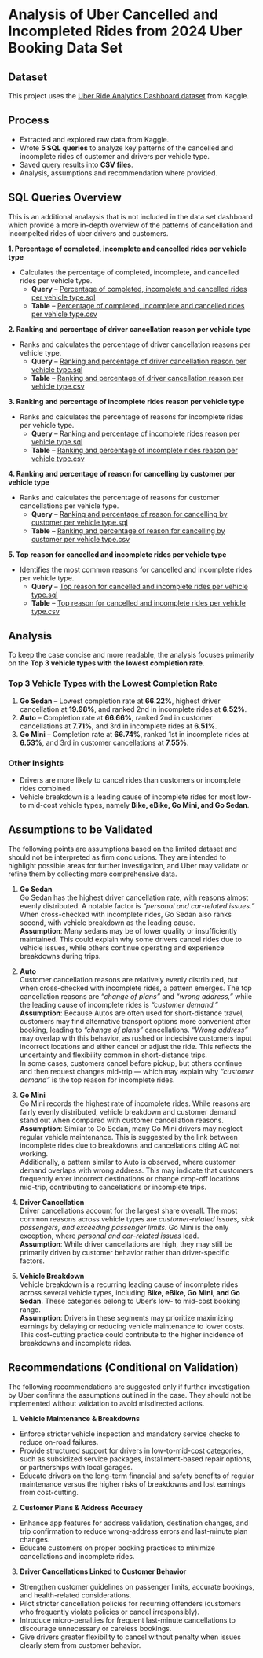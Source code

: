 # Analysis of Uber Cancelled and Incompleted Rides from 2024 Uber Booking Data Set

## Dataset  
This project uses the [Uber Ride Analytics Dashboard dataset](https://www.kaggle.com/datasets/yashdevladdha/uber-ride-analytics-dashboard/data) from Kaggle.  

## Process  
- Extracted and explored raw data from Kaggle.  
- Wrote **5 SQL queries** to analyze key patterns of the cancelled and incomplete rides of customer and drivers
  per vehicle type.  
- Saved query results into **CSV files**.
- Analysis, assumptions and recommendation where provided. 

## SQL Queries Overview  

This is an additional analaysis that is not included in the data set dashboard which provide a more in-depth overview 
of the patterns of cancellation and incompelted rides of uber drivers and customers.

**1. Percentage of completed, incomplete and cancelled rides per vehicle type**  
- Calculates the percentage of completed, incomplete, and cancelled rides per vehicle type.  
  - **Query** – [Percentage of completed, incomplete and cancelled rides per vehicle type.sql](https://github.com/renielviado/SQL-Projects/blob/ba5649bb86f75bedac3659d77f78f3eb43b81685/Percentage%20of%20completed%2C%20incomplete%20and%20cancelled%20rides%20per%20vehicle%20type.sql)  
  - **Table** – [Percentage of completed, incomplete and cancelled rides per vehicle type.csv](https://github.com/renielviado/SQL-Projects/blob/ba5649bb86f75bedac3659d77f78f3eb43b81685/Percentage%20of%20completed%2C%20incomplete%20and%20cancelled%20rides%20per%20vehicle%20type.csv)  

  
**2. Ranking and percentage of driver cancellation reason per vehicle type**
- Ranks and calculates the percentage of driver cancellation reasons per vehicle type.  
  - **Query** – [Ranking and percentage of driver cancellation reason per vehicle type.sql](https://github.com/renielviado/SQL-Projects/blob/9e2e5ead166ccbb4935f63f68387ec04ea6477fa/Ranking%20and%20percentage%20of%20driver%20cancellation%20reason%20per%20vehicle%20type.sql)  
  - **Table** – [Ranking and percentage of driver cancellation reason per vehicle type.csv](https://github.com/renielviado/SQL-Projects/blob/9e2e5ead166ccbb4935f63f68387ec04ea6477fa/Ranking%20and%20percentage%20of%20driver%20cancellation%20reason%20per%20vehicle%20type.csv) 


**3. Ranking and percentage of incomplete rides reason per vehicle type** 
- Ranks and calculates the percentage of reasons for incomplete rides per vehicle type.  
  - **Query** – [Ranking and percentage of incomplete rides reason per vehicle type.sql](https://github.com/renielviado/SQL-Projects/blob/9e2e5ead166ccbb4935f63f68387ec04ea6477fa/Ranking%20and%20percentage%20of%20incomplete%20rides%20reason%20per%20vehicle%20type.sql)
  - **Table** – [Ranking and percentage of incomplete rides reason per vehicle type.csv](https://github.com/renielviado/SQL-Projects/blob/9e2e5ead166ccbb4935f63f68387ec04ea6477fa/Ranking%20and%20percentage%20of%20incomplete%20rides%20reason%20per%20vehicle%20type.csv)


**4. Ranking and percentage of reason for cancelling by customer per vehicle type**  
- Ranks and calculates the percentage of reasons for customer cancellations per vehicle type.  
  - **Query** – [Ranking and percentage of reason for cancelling by customer per vehicle type.sql](https://github.com/renielviado/SQL-Projects/blob/9e2e5ead166ccbb4935f63f68387ec04ea6477fa/Ranking%20and%20percentage%20of%20reason%20for%20cancelling%20by%20customer%20per%20vehicle%20type.sql)
  - **Table** – [Ranking and percentage of reason for cancelling by customer per vehicle type.csv](https://github.com/renielviado/SQL-Projects/blob/9e2e5ead166ccbb4935f63f68387ec04ea6477fa/Ranking%20and%20percentage%20of%20reason%20for%20cancelling%20by%20customer%20per%20vehicle%20type.csv)

**5. Top reason for cancelled and incomplete rides per vehicle type**  
- Identifies the most common reasons for cancelled and incomplete rides per vehicle type.
  - **Query** – [Top reason for cancelled and incomplete rides per vehicle type.sql](https://github.com/renielviado/SQL-Projects/blob/9e2e5ead166ccbb4935f63f68387ec04ea6477fa/Top%20reason%20for%20cancelled%20and%20incomplete%20rides%20per%20vehicle%20type.sql)
  - **Table** – [Top reason for cancelled and incomplete rides per vehicle type.csv](https://github.com/renielviado/SQL-Projects/blob/9e2e5ead166ccbb4935f63f68387ec04ea6477fa/Top%20reason%20for%20cancelled%20and%20incomplete%20rides%20per%20vehicle%20type.csv)

## Analysis  
To keep the case concise and more readable, the analysis focuses primarily on the **Top 3 vehicle types with the lowest completion rate**.  

### Top 3 Vehicle Types with the Lowest Completion Rate  
1. **Go Sedan** – Lowest completion rate at **66.22%**, highest driver cancellation at **19.98%**, and ranked 2nd in incomplete rides at **6.52%**.  
2. **Auto** – Completion rate at **66.66%**, ranked 2nd in customer cancellations at **7.71%**, and 3rd in incomplete rides at **6.51%**.  
3. **Go Mini** – Completion rate at **66.74%**, ranked 1st in incomplete rides at **6.53%**, and 3rd in customer cancellations at **7.55%**.  

### Other Insights  
- Drivers are more likely to cancel rides than customers or incomplete rides combined.  
- Vehicle breakdown is a leading cause of incomplete rides for most low- to mid-cost vehicle types, namely **Bike, eBike, Go Mini, and Go Sedan**.  

## Assumptions to be Validated  
The following points are assumptions based on the limited dataset and should not be interpreted as firm conclusions. They are intended to highlight possible areas for further investigation, and Uber may validate or refine them by collecting more comprehensive data.  

1. **Go Sedan**  
Go Sedan has the highest driver cancellation rate, with reasons almost evenly distributed. A notable factor is *“personal and car-related issues.”* When cross-checked with incomplete rides, Go Sedan also ranks second, with vehicle breakdown as the leading cause.  
**Assumption**: Many sedans may be of lower quality or insufficiently maintained. This could explain why some drivers cancel rides due to vehicle issues, while others continue operating and experience breakdowns during trips.  

2. **Auto**  
Customer cancellation reasons are relatively evenly distributed, but when cross-checked with incomplete rides, a pattern emerges. The top cancellation reasons are *“change of plans”* and *“wrong address,”* while the leading cause of incomplete rides is *“customer demand.”*  
**Assumption**: Because Autos are often used for short-distance travel, customers may find alternative transport options more convenient after booking, leading to *“change of plans”* cancellations. *“Wrong address”* may overlap with this behavior, as rushed or indecisive customers input incorrect locations and either cancel or adjust the ride. This reflects the uncertainty and flexibility common in short-distance trips.  
In some cases, customers cancel before pickup, but others continue and then request changes mid-trip — which may explain why *“customer demand”* is the top reason for incomplete rides.  

3. **Go Mini**  
Go Mini records the highest rate of incomplete rides. While reasons are fairly evenly distributed, vehicle breakdown and customer demand stand out when compared with customer cancellation reasons.  
**Assumption**: Similar to Go Sedan, many Go Mini drivers may neglect regular vehicle maintenance. This is suggested by the link between incomplete rides due to breakdowns and cancellations citing AC not working.  
Additionally, a pattern similar to Auto is observed, where customer demand overlaps with wrong address. This may indicate that customers frequently enter incorrect destinations or change drop-off locations mid-trip, contributing to cancellations or incomplete trips.  

4. **Driver Cancellation**  
Driver cancellations account for the largest share overall. The most common reasons across vehicle types are *customer-related issues, sick passengers, and exceeding passenger limits.* Go Mini is the only exception, where *personal and car-related issues* lead.  
**Assumption**: While driver cancellations are high, they may still be primarily driven by customer behavior rather than driver-specific factors.  

5. **Vehicle Breakdown**  
Vehicle breakdown is a recurring leading cause of incomplete rides across several vehicle types, including **Bike, eBike, Go Mini, and Go Sedan**. These categories belong to Uber’s low- to mid-cost booking range.  
**Assumption**: Drivers in these segments may prioritize maximizing earnings by delaying or reducing vehicle maintenance to lower costs. This cost-cutting practice could contribute to the higher incidence of breakdowns and incomplete rides.  

## Recommendations (Conditional on Validation)  
The following recommendations are suggested only if further investigation by Uber confirms the assumptions outlined in the case. They should not be implemented without validation to avoid misdirected actions.  

1. **Vehicle Maintenance & Breakdowns**  
- Enforce stricter vehicle inspection and mandatory service checks to reduce on-road failures.  
- Provide structured support for drivers in low-to-mid-cost categories, such as subsidized service packages, installment-based repair options, or partnerships with local garages.  
- Educate drivers on the long-term financial and safety benefits of regular maintenance versus the higher risks of breakdowns and lost earnings from cost-cutting.  

2. **Customer Plans & Address Accuracy**  
- Enhance app features for address validation, destination changes, and trip confirmation to reduce wrong-address errors and last-minute plan changes.  
- Educate customers on proper booking practices to minimize cancellations and incomplete rides.  

3. **Driver Cancellations Linked to Customer Behavior**  
- Strengthen customer guidelines on passenger limits, accurate bookings, and health-related considerations.  
- Pilot stricter cancellation policies for recurring offenders (customers who frequently violate policies or cancel irresponsibly).  
- Introduce micro-penalties for frequent last-minute cancellations to discourage unnecessary or careless bookings.  
- Give drivers greater flexibility to cancel without penalty when issues clearly stem from customer behavior.  
